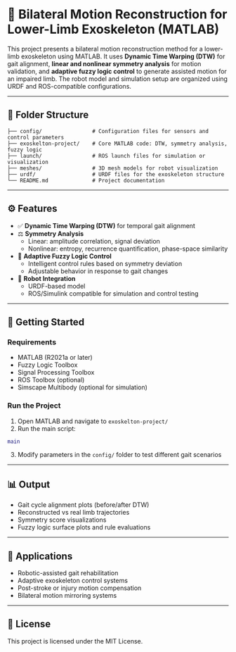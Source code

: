 
# 🦿 Bilateral Motion Reconstruction for Lower-Limb Exoskeleton (MATLAB)

This project presents a bilateral motion reconstruction method for a lower-limb exoskeleton using MATLAB. It uses **Dynamic Time Warping (DTW)** for gait alignment, **linear and nonlinear symmetry analysis** for motion validation, and **adaptive fuzzy logic control** to generate assisted motion for an impaired limb. The robot model and simulation setup are organized using URDF and ROS-compatible configurations.

---

## 📁 Folder Structure

```
├── config/                # Configuration files for sensors and control parameters
├── exoskelton-project/    # Core MATLAB code: DTW, symmetry analysis, fuzzy logic
├── launch/                # ROS launch files for simulation or visualization
├── meshes/                # 3D mesh models for robot visualization
├── urdf/                  # URDF files for the exoskeleton structure
└── README.md              # Project documentation
```

---

## ⚙️ Features

- ✅ **Dynamic Time Warping (DTW)** for temporal gait alignment
- ⚖️ **Symmetry Analysis**
  - Linear: amplitude correlation, signal deviation
  - Nonlinear: entropy, recurrence quantification, phase-space similarity
- 🧠 **Adaptive Fuzzy Logic Control**
  - Intelligent control rules based on symmetry deviation
  - Adjustable behavior in response to gait changes
- 🤖 **Robot Integration**
  - URDF-based model
  - ROS/Simulink compatible for simulation and control testing

---

## 🚀 Getting Started

### Requirements

- MATLAB (R2021a or later)
- Fuzzy Logic Toolbox
- Signal Processing Toolbox
- ROS Toolbox (optional)
- Simscape Multibody (optional for simulation)

### Run the Project

1. Open MATLAB and navigate to `exoskelton-project/`
2. Run the main script:
```matlab
main
```
3. Modify parameters in the `config/` folder to test different gait scenarios

---

## 📊 Output

- Gait cycle alignment plots (before/after DTW)
- Reconstructed vs real limb trajectories
- Symmetry score visualizations
- Fuzzy logic surface plots and rule evaluations

---

## 🧪 Applications

- Robotic-assisted gait rehabilitation
- Adaptive exoskeleton control systems
- Post-stroke or injury motion compensation
- Bilateral motion mirroring systems

---

## 📝 License

This project is licensed under the MIT License.
